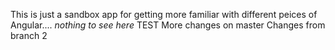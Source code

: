 This is just a sandbox app for getting more familiar with different peices of Angular.... *nothing to see here* 
TEST
More changes on master
Changes from branch 2